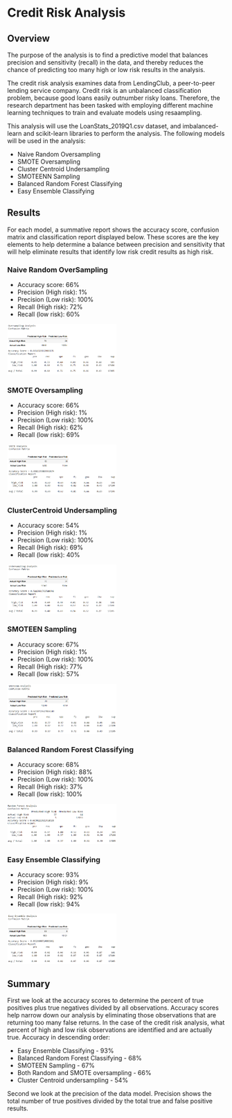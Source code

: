 # Credit Risk Analysis

## Overview
The purpose of the analysis is to find a predictive model that balances precision and sensitivity (recall) in the data, and thereby reduces the chance of predicting too many high or low risk results in the analysis.

The credit risk analysis examines data from LendingClub, a peer-to-peer lending service company. Credit risk is an unbalanced classification problem, because good loans easily outnumber risky loans. Therefore, the research department has been tasked with employing different machine learning techniques to train and evaluate models using resaampling.

This analysis will use the LoanStats_2019Q1.csv dataset, and imbalanced-learn and scikit-learn libraries to perform the analysis. The following models will be used in the analysis:
* Naive Random Oversampling
* SMOTE Oversampling
* Cluster Centroid Undersampling
* SMOTEENN Sampling
* Balanced Random Forest Classifying
* Easy Ensemble Classifying

## Results
For each model, a summative report shows the accuracy score, confusion matrix and classification report displayed below. These scores are the key elements to help determine a balance between precision and sensitivity that will help eliminate results that identify low risk credit results as high risk. 

### Naive Random OverSampling
* Accuracy score: 66%
* Precision (High risk): 1%
* Precision (Low risk): 100%
* Recall (High risk): 72%
* Recall (low risk): 60%

<img src="images/random_oversampling_report.png" width="50%" height="20%">

### SMOTE Oversampling
* Accuracy score: 66%
* Precision (High risk): 1%
* Precision (Low risk): 100%
* Recall (High risk): 62%
* Recall (low risk): 69%

<img src="images/smote_oversampling_report.png" width="50%" height="30%">

### ClusterCentroid Undersampling
* Accuracy score: 54%
* Precision (High risk): 1%
* Precision (Low risk): 100%
* Recall (High risk): 69%
* Recall (low risk): 40%

<img src="images/clustercentroid_undersampling_report.png" width="50%" height="30%">

### SMOTEEN Sampling
* Accuracy score: 67%
* Precision (High risk): 1%
* Precision (Low risk): 100%
* Recall (High risk): 77%
* Recall (low risk): 57%

<img src="images/smoteen_report.png" width="50%" height="30%">

### Balanced Random Forest Classifying
* Accuracy score: 68%
* Precision (High risk): 88%
* Precision (Low risk): 100%
* Recall (High risk): 37%
* Recall (low risk): 100%

<img src="images/random_forest_classifier_report.png" width="50%" height="30%">

### Easy Ensemble Classifying
* Accuracy score: 93%
* Precision (High risk): 9%
* Precision (Low risk): 100%
* Recall (High risk): 92%
* Recall (low risk): 94%

<img src="images/easy_ensemble_classifier_report.png" width="50%" height="30%">

## Summary
First we look at the accuracy scores to determine the percent of true positives plus true negatives divided by all observations. Accuracy scores help narrow down our analysis by eliminating those observations that are returning too many false returns. In the case of the credit risk analysis, what percent of high and low risk observations are identified and are actually true. Accuracy in descending order:
* Easy Ensemble Classifying - 93%
* Balanced Random Forest Classifying - 68%
* SMOTEEN Sampling - 67%
* Both Random and SMOTE oversampling - 66%
* Cluster Centroid undersampling - 54%

Second we look at the precision of the data model. Precision shows the total number of true positives divided by the total true and false positive results. 

